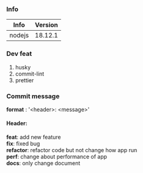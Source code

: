 ### Info

| Info   | Version |
| ------ | ------- |
| nodejs | 18.12.1 |

### Dev feat

1. husky
2. commit-lint
3. prettier

### Commit message

**format** : '\<header\>: \<message\>'

#### Header:

**feat**: add new feature  
**fix**: fixed bug  
**refactor**: refactor code but not change how app run  
**perf**: change about performance of app  
**docs**: only change document
